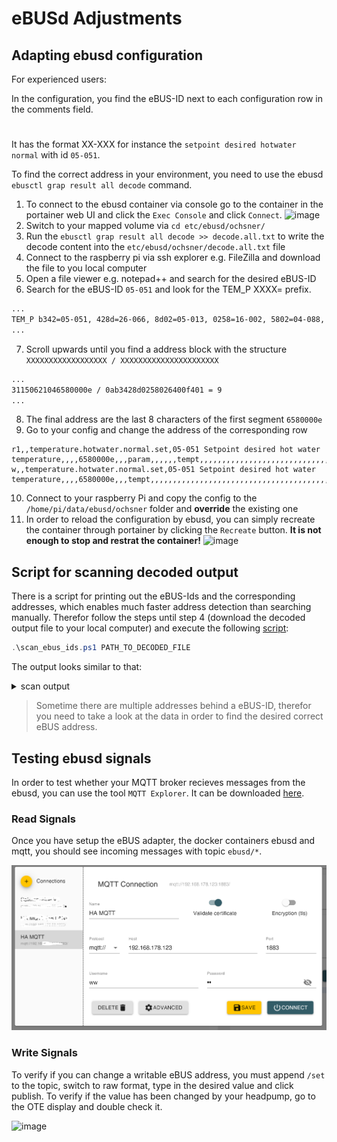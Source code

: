 # eBUSd Adjustments

## Adapting ebusd configuration

For experienced users:



In the configuration, you find the eBUS-ID next to each configuration row in the comments field.
#
It has the format XX-XXX for instance the ``setpoint desired hotwater normal`` with id ``05-051``.






To find the correct address in your environment, you need to use the ebusd ``ebusctl grap result all decode`` command.

1) To connect to the ebusd container via console go to the container in the portainer web UI and click the ``Exec Console`` and click ``Connect``.
![image](pictures/ebusd_console.png)
2) Switch to your mapped volume via ``cd etc/ebusd/ochsner/``
3) Run the ``ebusctl grap result all decode >> decode.all.txt`` to write the decode content into the ``etc/ebusd/ochsner/decode.all.txt`` file
4) Connect to the raspberry pi via ssh explorer e.g. FileZilla and download the file to you local computer
5) Open a file viewer e.g. notepad++ and search for the desired eBUS-ID
6) Search for the eBUS-ID ``05-051`` and look for the TEM_P XXXX= prefix.

```txt
...
TEM_P b342=05-051, 428d=26-066, 8d02=05-013, 0258=16-002, 5802=04-088, 0264=08-002, 6400=00-100, 00f4=08-000, f401=03-116
...
```

7) Scroll upwards until you find a address block with the structure ``XXXXXXXXXXXXXXXXXX / XXXXXXXXXXXXXXXXXXXXXX``

```txt
...
31150621046580000e / 0ab3428d0258026400f401 = 9
...
```
8) The final address are the last 8 characters of the first segment ``6580000e``
9) Go to your config and change the address of the corresponding row

```csv
r1,,temperature.hotwater.normal.set,05-051 Setpoint desired hot water temperature,,,,6580000e,,,param,,,,,,tempt,,,,,,,,,,,,,,,,,,,,,,,,,,,,,,,,,,,,,,,,,,,,,,,,,,,,,,,,,
w,,temperature.hotwater.normal.set,05-051 Setpoint desired hot water temperature,,,,6580000e,,,tempt,,,,,,,,,,,,,,,,,,,,,,,,,,,,,,,,,,,,,,,,,,,,,,,,,,,,,,,,,,,,,,,
```
10) Connect to your raspberry Pi and copy the config to the ``/home/pi/data/ebusd/ochsner`` folder and **override** the existing one
11) In order to reload the configuration by ebusd, you can simply recreate the container through portainer by clicking the ``Recreate`` button. **It is not enough to stop and restrat the container!**
![image](pictures/portainer_recreate.png)

## Script for scanning decoded output

There is a script for printing out the eBUS-Ids and the corresponding addresses, which enables much faster address detection than searching manually.
Therefor follow the steps until step 4 (download the decoded output file to your local computer) and execute the following [script](https://github.com/Lorilatschki/ebusd-ochsner/blob/main/scan_ebus_ids.ps1):

```ps1
.\scan_ebus_ids.ps1 PATH_TO_DECODED_FILE
```
The output looks similar to that:
<details>
  <summary>scan output</summary>

```log
00-000 -> 0000e300,00800040,00800042
00-003 -> 6400f401,ec013000
00-004 -> 00840040
00-007 -> 00870042
00-008 -> 00880042,7d820002
00-015 -> 7a800010
00-017 -> 7a810010
00-070 -> 00c60042
00-071 -> 00c70042
00-096 -> 00e00040
01-001 -> 7784000a
01-004 -> 7982000e
01-022 -> 01960042
01-076 -> 01cc0042
01-096 -> 7a830010
02-000 -> 00009803,0000a703,91103100
02-001 -> 00000100,00002f01
02-020 -> 7782000a
02-051 -> 7780000a
02-052 -> 7980000e
02-053 -> 02b50040,7d800002,7e800004
02-070 -> 02c60040
02-072 -> 02c80040
02-080 -> 7d850002,7e820004
02-081 -> 7d860002,7e830004
03-050 -> 03b2004a
04-000 -> 0000e300
04-001 -> 00000002,0000d200
04-003 -> 00000000,00000100
05-050 -> 05b2004e
05-051 -> 6580000e
05-086 -> 05d6004e
06-002 -> 00000100,0000d200
06-003 -> 00005e01,6400b400
06-005 -> 02012800,0a002300
06-014 -> 068e0040
08-000 -> 00003301,00005e01
08-001 -> 0000ff01,6400d200
08-003 -> 02012800,9cff9600
09-075 -> 61800002
10-003 -> 3c014c00,6400d200,ec013000
10-004 -> 00002a01,0cfe3700,1e000900,45495320
12-002 -> 00000000,00000002,0000ff01
12-003 -> 6400b400,6400d200
12-005 -> 6400f401
14-003 -> 00000100
16-002 -> 00005ab1
16-003 -> 3c014c00,6400d200
21-002 -> 7d870002
21-090 -> 7d880002
23-001 -> 7d890002,7e840004
23-005 -> 7d8b0002
23-006 -> 7d8d0002
23-010 -> 7d8a0002,7e850004
23-012 -> 7d8c0002
23-013 -> 7d8e0002
26-003 -> 6400d200,9cff9600
30-063 -> 00000000,00000002,00001f01,00002701,00002b01,00002c01,00002d01,00002e01,00002f01,00003001,00005ab1,00009703,00009a03,00009c03,00009e03,0000a003,0000a103,0000a303,0000a603,0000a903,0000ab03,0000ad03,0000af03,0000b203,0000b403,0000b503,0000e200,0000e300,0000fe01,0000ff01,0a002300,0cfe3700,0cfe3800,0cfe3a00,0cfe3d00,0cfe3e00,0cfe3f00,0cfe4100,0cfe4200,0cfe430030-127 -> 03040601
```
</details>

>Sometime there are multiple addresses behind a eBUS-ID, therefor you need to take a look at the data in order to find the desired correct eBUS address.

## Testing ebusd signals

In order to test whether your MQTT broker recieves messages from the ebusd, you can use the tool ``MQTT Explorer``. It can be downloaded [here](https://mqtt-explorer.com/).

### Read Signals

Once you have setup the eBUS adapter, the docker containers ebusd and mqtt, you should see incoming messages with topic ``ebusd/*``.

![image](pictures/mqtt_explorer.png)

### Write Signals

To verify if you can change a writable eBUS address, you must append ``/set`` to the topic, switch to raw format, type in the desired value and click publish. To verify if the value has been changed by your headpump, go to the OTE display and double check it.

![image](pictures/mqtt_explorer_set.png)
